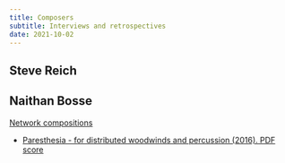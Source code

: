 ```yaml
---
title: Composers
subtitle: Interviews and retrospectives
date: 2021-10-02
---
```


## Steve Reich

<youtube-embed video="4guApFvA3nk" />

<youtube-embed video="_2EZ4ZBK4pQ" />

<youtube-embed video="muH9JZZ3tG8" />

## Naithan Bosse

[Network compositions](https://www.naithan.com/networked-music-performance/)

- [Paresthesia - for distributed woodwinds and percussion (2016). PDF score](/public/media/pdf/Paresthesia_Score_July25_2019.pdf)